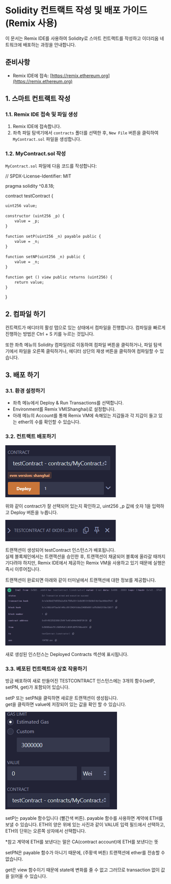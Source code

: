 # Solidity 컨트랙트 작성 및 배포 가이드 (Remix 사용)

이 문서는 Remix IDE를 사용하여 Solidity로 스마트 컨트랙트를 작성하고 이더리움 네트워크에 배포하는 과정을 안내합니다.

## 준비사항

- Remix IDE에 접속: [https://remix.ethereum.org](https://remix.ethereum.org)

## 1. 스마트 컨트랙트 작성

### 1.1. Remix IDE 접속 및 파일 생성

1. Remix IDE에 접속합니다.
2. 좌측 파일 탐색기에서 `contracts` 폴더를 선택한 후, `New File` 버튼을 클릭하여 `MyContract.sol` 파일을 생성합니다.

### 1.2. MyContract.sol 작성

`MyContract.sol` 파일에 다음 코드를 작성합니다:


// SPDX-License-Identifier: MIT

pragma solidity ^0.8.18;

contract testContract {

    uint256 value;

    constructor (uint256 _p) {
        value = _p;
    }

    function setP(uint256 _n) payable public {
        value = _n;
    }

    function setNP(uint256 _n) public {
        value = _n;
    }

    function get () view public returns (uint256) {
        return value;
    }
}

## 2. 컴파일 하기 

컨트랙트가 에디터의 활성 탭으로 있는 상태에서 컴파일을 진행합니다.
컴파일을 빠르게 진행하는 방법은 Ctrl + S 키를 누르는 것입니다.

또한 좌측 메뉴의 Solidity 컴파일러로 이동하여 컴파일 버튼을 클릭하거나, 파일 탐색기에서 파일을 오른쪽 클릭하거나,
에디터 상단의 재생 버튼을 클릭하여 컴파일할 수 있습니다.

## 3. 배포 하기 

### 3.1. 환경 설정하기 

 - 좌측 메뉴에서 Deploy & Run Transactions를 선택합니다.  
 - Environment를 Remix VM(Shanghai)로 설정합니다.  
 - 아래 메뉴의 Account를 통해 Remix VM에 속해있는 지갑들과 각 지갑이 들고 있는 ether의 수를 확인할 수 있습니다. 


### 3.2. 컨트랙트 배포하기

![alt text](image-1.png)

위와 같이 contract가 잘 선택되어 있는지 확인하고, uint256 _p 값에 숫자 1을 입력하고 Deploy 버튼을 누릅니다. 


![alt text](image-2.png)

트랜잭션이 생성되어 testContract 인스턴스가 배포됩니다.  
실제 블록체인에서는 트랜잭션을 승인한 후, 트랜잭션이 채굴되어 블록에 올라갈 때까지 기다려야 하지만, Remix IDE에서 제공하는 Remix VM을 사용하고 있기 때문에 실행은 즉시 이루어집니다.

트랜잭션이 완료되면 아래와 같이 터미널에서 트랜잭션에 대한 정보를 제공합니다.

![alt text](image-3.png)  

새로 생성된 인스턴스는 Deployed Contracts 섹션에 표시됩니다.


### 3.3. 베포된 컨트랙트와 상호 작용하기 

방금 배포하여 새로 만들어진 TESTCONTRACT  인스턴스에는 3개의 함수(setP, setPN, get)가 포함되어 있습니다.  

setP 또는 setPN을 클릭하면 새로운 트랜잭션이 생성됩니다.  
get을 클릭하면 value에 저장되어 있는 값을 확인 할 수 있습니다.  

![alt text](image-4.png)


setP는 payable 함수입니다 (빨간색 버튼). payable 함수를 사용하면 계약에 ETH를 보낼 수 있습니다. ETH의 양은 위에 있는 사진과 같이 VALUE 입력 필드에서 선택하고, ETH의 단위는 오른쪽 상자에서 선택합니다.  

*참고 계약에 ETH를 보낸다는 말은 CA(contract account)에 ETH를 보낸다는 뜻
  
setPN은 payable 함수가 아니기 때문에, (주황색 버튼) 트랜잭션에 ether를 전송할 수 없습니다.  

get은 view 함수이기 때문에 state에 변화를 줄 수 없고 그러므로 transaction 없이 값을 읽어올 수 있습니다. 

